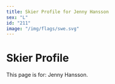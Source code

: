 ```yaml
---
title: Skier Profile for Jenny Hansson
sex: "L"
id: "211"
image: "/img/flags/swe.svg" 
---
```


# Skier Profile

This page is for: Jenny Hansson.
    